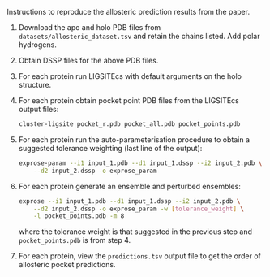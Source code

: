 Instructions to reproduce the allosteric prediction results from the paper.

1. Download the apo and holo PDB files from `datasets/allosteric_dataset.tsv` and retain the chains listed. Add polar hydrogens.

2. Obtain DSSP files for the above PDB files.

3. For each protein run LIGSITEcs with default arguments on the holo structure.

4. For each protein obtain pocket point PDB files from the LIGSITEcs output files:

    ```bash
    cluster-ligsite pocket_r.pdb pocket_all.pdb pocket_points.pdb
    ```

5. For each protein run the auto-parameterisation procedure to obtain a suggested tolerance weighting (last line of the output):

    ```bash
    exprose-param --i1 input_1.pdb --d1 input_1.dssp --i2 input_2.pdb \
        --d2 input_2.dssp -o exprose_param
    ```

6. For each protein generate an ensemble and perturbed ensembles:

    ```bash
    exprose --i1 input_1.pdb --d1 input_1.dssp --i2 input_2.pdb \
        --d2 input_2.dssp -o exprose_param -w [tolerance_weight] \
        -l pocket_points.pdb -m 8
    ```

    where the tolerance weight is that suggested in the previous step and `pocket_points.pdb` is from step 4.

7. For each protein, view the `predictions.tsv` output file to get the order of allosteric pocket predictions.
